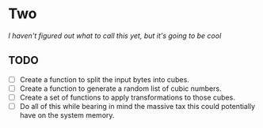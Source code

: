 # Two
*I haven't figured out what to call this yet, but it's going to be cool*

## TODO

- [ ] Create a function to split the input bytes into cubes.
- [ ] Create a function to generate a random list of cubic numbers.
- [ ] Create a set of functions to apply transformations to those cubes.
- [ ] Do all of this while bearing in mind the massive tax this could potentially have on the system memory.
